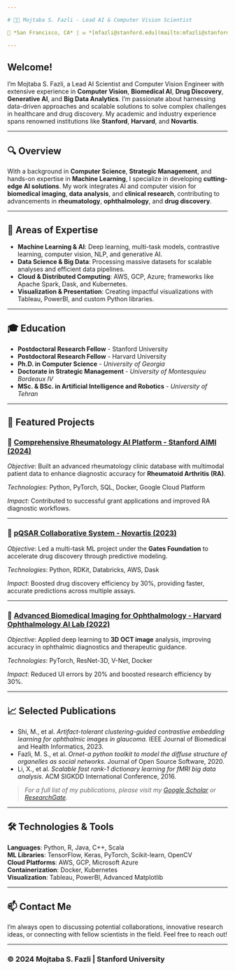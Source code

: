 ```yaml
---

# 👨‍🔬 Mojtaba S. Fazli - Lead AI & Computer Vision Scientist

📍 *San Francisco, CA* | ✉️ *[mfazli@stanford.edu](mailto:mfazli@stanford.edu)* | 🌐 *[Stanford Research Portfolio](https://web.stanford.edu/~mfazli/)* | 🖇️ *[LinkedIn](https://www.linkedin.com/in/mojtabafazli/)*

---
```


## Welcome!

I’m Mojtaba S. Fazli, a Lead AI Scientist and Computer Vision Engineer with extensive experience in **Computer Vision**, **Biomedical AI**, **Drug Discovery**, **Generative AI**, and **Big Data Analytics**. I’m passionate about harnessing data-driven approaches and scalable solutions to solve complex challenges in healthcare and drug discovery. My academic and industry experience spans renowned institutions like **Stanford**, **Harvard**, and **Novartis**.

---

## 🔍 Overview

With a background in **Computer Science**, **Strategic Management**, and hands-on expertise in **Machine Learning**, I specialize in developing **cutting-edge AI solutions**. My work integrates AI and computer vision for **biomedical imaging**, **data analysis**, and **clinical research**, contributing to advancements in **rheumatology**, **ophthalmology**, and **drug discovery**.

---

## 📂 Areas of Expertise

- **Machine Learning & AI**: Deep learning, multi-task models, contrastive learning, computer vision, NLP, and generative AI.
- **Data Science & Big Data**: Processing massive datasets for scalable analyses and efficient data pipelines.
- **Cloud & Distributed Computing**: AWS, GCP, Azure; frameworks like Apache Spark, Dask, and Kubernetes.
- **Visualization & Presentation**: Creating impactful visualizations with Tableau, PowerBI, and custom Python libraries.

---

## 🎓 Education

- **Postdoctoral Research Fellow** - Stanford University
- **Postdoctoral Research Fellow** - Harvard University
- **Ph.D. in Computer Science** - *University of Georgia*  
- **Doctorate in Strategic Management** - *University of Montesquieu Bordeaux IV*  
- **MSc. & BSc. in Artificial Intelligence and Robotics** - *University of Tehran*  

---

## 🌟 Featured Projects

### 🏥 [Comprehensive Rheumatology AI Platform - Stanford AIMI (2024)](https://web.stanford.edu/~mfazli/)

*Objective*: Built an advanced rheumatology clinic database with multimodal patient data to enhance diagnostic accuracy for **Rheumatoid Arthritis (RA)**.

*Technologies*: Python, PyTorch, SQL, Docker, Google Cloud Platform

*Impact*: Contributed to successful grant applications and improved RA diagnostic workflows.

---

### 💊 [pQSAR Collaborative System - Novartis (2023)](https://ophai.hms.harvard.edu/team/mojtaba-fazli-phd/)

*Objective*: Led a multi-task ML project under the **Gates Foundation** to accelerate drug discovery through predictive modeling.

*Technologies*: Python, RDKit, Databricks, AWS, Dask

*Impact*: Boosted drug discovery efficiency by 30%, providing faster, accurate predictions across multiple assays.

---

### 🧠 [Advanced Biomedical Imaging for Ophthalmology - Harvard Ophthalmology AI Lab (2022)](https://scholar.google.com/citations?user=yourGoogleScholarID)

*Objective*: Applied deep learning to **3D OCT image** analysis, improving accuracy in ophthalmic diagnostics and therapeutic guidance.

*Technologies*: PyTorch, ResNet-3D, V-Net, Docker

*Impact*: Reduced UI errors by 20% and boosted research efficiency by 30%.

---

## 📈 Selected Publications

- Shi, M., et al. *Artifact-tolerant clustering-guided contrastive embedding learning for ophthalmic images in glaucoma.* IEEE Journal of Biomedical and Health Informatics, 2023.
- Fazli, M. S., et al. *Ornet-a python toolkit to model the diffuse structure of organelles as social networks.* Journal of Open Source Software, 2020.
- Li, X., et al. *Scalable fast rank-1 dictionary learning for fMRI big data analysis.* ACM SIGKDD International Conference, 2016.

> *For a full list of my publications, please visit my [Google Scholar](https://scholar.google.com/citations?user=yourGoogleScholarID) or [ResearchGate](https://www.researchgate.net/profile/Mojtaba-S-Fazli).*


---

## 🛠️ Technologies & Tools

**Languages**: Python, R, Java, C++, Scala  
**ML Libraries**: TensorFlow, Keras, PyTorch, Scikit-learn, OpenCV  
**Cloud Platforms**: AWS, GCP, Microsoft Azure  
**Containerization**: Docker, Kubernetes  
**Visualization**: Tableau, PowerBI, Advanced Matplotlib  

---

## 📫 Contact Me

I’m always open to discussing potential collaborations, innovative research ideas, or connecting with fellow scientists in the field. Feel free to reach out!

---

### © 2024 Mojtaba S. Fazli | Stanford University
